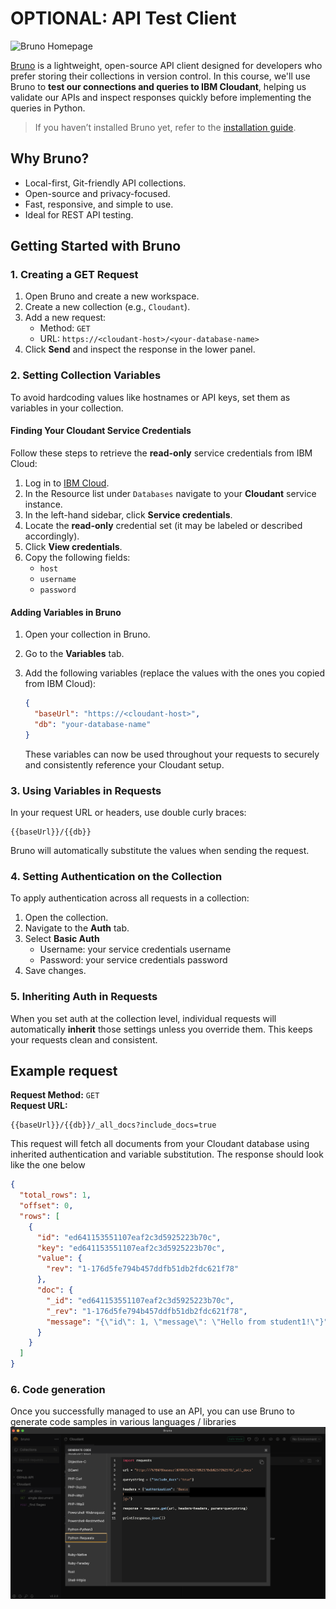 # OPTIONAL: API Test Client

![Bruno Homepage](https://www.usebruno.com/_next/image?url=%2Fbruno_app%2Fbruno-homepage.png&w=1080&q=75)

[Bruno](https://www.usebruno.com/) is a lightweight, open-source API client designed for developers who prefer storing their collections in version control. In this course, we'll use Bruno to **test our connections and queries to IBM Cloudant**, helping us validate our APIs and inspect responses quickly before implementing the queries in Python.

> If you haven’t installed Bruno yet, refer to the [installation guide](./1_pre-requisites.md#4-bruno-api-test-client).

## Why Bruno?

- Local-first, Git-friendly API collections.
- Open-source and privacy-focused.
- Fast, responsive, and simple to use.
- Ideal for REST API testing.

## Getting Started with Bruno

### 1. Creating a GET Request

1. Open Bruno and create a new workspace.
2. Create a new collection (e.g., `Cloudant`).
3. Add a new request:
   - Method: `GET`
   - URL: `https://<cloudant-host>/<your-database-name>`
4. Click **Send** and inspect the response in the lower panel.

### 2. Setting Collection Variables

To avoid hardcoding values like hostnames or API keys, set them as variables in your collection.

#### Finding Your Cloudant Service Credentials

Follow these steps to retrieve the **read-only** service credentials from IBM Cloud:

1. Log in to [IBM Cloud](https://cloud.ibm.com/).
2. In the Resource list under `Databases` navigate to your **Cloudant** service instance.
3. In the left-hand sidebar, click **Service credentials**.
4. Locate the **read-only** credential set (it may be labeled or described accordingly).
5. Click **View credentials**.
6. Copy the following fields:
   - `host`
   - `username`
   - `password`

#### Adding Variables in Bruno

1. Open your collection in Bruno.
2. Go to the **Variables** tab.
3. Add the following variables (replace the values with the ones you copied from IBM Cloud):

   ```json
   {
     "baseUrl": "https://<cloudant-host>",
     "db": "your-database-name"
   }
   ```

   These variables can now be used throughout your requests to securely and consistently reference your Cloudant setup.

### 3. Using Variables in Requests

In your request URL or headers, use double curly braces:

```
{{baseUrl}}/{{db}}
```

Bruno will automatically substitute the values when sending the request.

### 4. Setting Authentication on the Collection

To apply authentication across all requests in a collection:

1. Open the collection.
2. Navigate to the **Auth** tab.
3. Select **Basic Auth**
   - Username: your service credentials username
   - Password: your service credentials password
4. Save changes.

### 5. Inheriting Auth in Requests

When you set auth at the collection level, individual requests will automatically **inherit** those settings unless you override them. This keeps your requests clean and consistent.

## Example request

**Request Method:** `GET`  
**Request URL:**

```
{{baseUrl}}/{{db}}/_all_docs?include_docs=true
```

This request will fetch all documents from your Cloudant database using inherited authentication and variable substitution. The response should look like the one below

```json
{
  "total_rows": 1,
  "offset": 0,
  "rows": [
    {
      "id": "ed641153551107eaf2c3d5925223b70c",
      "key": "ed641153551107eaf2c3d5925223b70c",
      "value": {
        "rev": "1-176d5fe794b457ddfb51db2fdc621f78"
      },
      "doc": {
        "_id": "ed641153551107eaf2c3d5925223b70c",
        "_rev": "1-176d5fe794b457ddfb51db2fdc621f78",
        "message": "{\"id\": 1, \"message\": \"Hello from student1!\"}"
      }
    }
  ]
}
```

### 6. Code generation

Once you successfully managed to use an API, you can use Bruno to generate code samples in various languages / libraries <br />
![bruno_code_genretaion](./files/bruno_code_generation.png)
